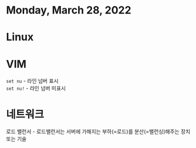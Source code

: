 # Monday, March 28, 2022
# Linux
# VIM
`set nu` - 라인 넘버 표시  
`set nu!` - 라인 넘버 미표시
# 네트워크
로드 밸런서 - 로드밸런서는 서버에 가해지는 부하(=로드)를 분산(=밸런싱)해주는 장치 또는 기술  